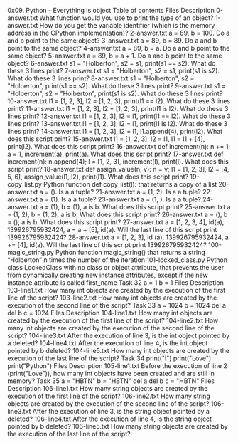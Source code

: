 0x09. Python - Everything is object
Table of contents
Files	Description
0-answer.txt	What function would you use to print the type of an object?
1-answer.txt	How do you get the variable identifier (which is the memory address in the CPython implementation)?
2-answer.txt	a = 89, b = 100. Do a and b point to the same object?
3-answer.txt	a = 89, b = 89. Do a and b point to the same object?
4-answer.txt	a = 89, b = a. Do a and b point to the same object?
5-answer.txt	a = 89, b = a + 1. Do a and b point to the same object?
6-answer.txt	s1 = "Holberton", s2 = s1, print(s1 == s2). What do these 3 lines print?
7-answer.txt	s1 = "Holberton", s2 = s1, print(s1 is s2). What do these 3 lines print?
8-answer.txt	s1 = "Holberton", s2 = "Holberton", print(s1 == s2). What do these 3 lines print?
9-answer.txt	s1 = "Holberton", s2 = "Holberton", print(s1 is s2). What do these 3 lines print?
10-answer.txt	l1 = [1, 2, 3], l2 = [1, 2, 3], print(l1 == l2). What do these 3 lines print?
11-answer.txt	l1 = [1, 2, 3], l2 = [1, 2, 3], print(l1 is l2). What do these 3 lines print?
12-answer.txt	l1 = [1, 2, 3], l2 = l1, print(l1 == l2). What do these 3 lines print?
13-answer.txt	l1 = [1, 2, 3], l2 = l1, print(l1 is l2). What do these 3 lines print?
14-answer.txt	l1 = [1, 2, 3], l2 = l1, l1.append(4), print(l2). What does this script print?
15-answer.txt	l1 = [1, 2, 3], l2 = l1, l1 = l1 + [4], print(l2). What does this script print?
16-answer.txt	def increment(n): n += 1; a = 1, increment(a), print(a). What does this script print?
17-answer.txt	def increment(n): n.append(4); l = [1, 2, 3], increment(l), print(l). What does this script print?
18-answer.txt	def assign_value(n, v): n = v; l1 = [1, 2, 3], l2 = [4, 5, 6], assign_value(l1, l2), print(l1). What does this script print?
19-copy_list.py	Python function def copy_list(l): that returns a copy of a list
20-answer.txt	a = (). Is a a tuple?
21-answer.txt	a = (1, 2). Is a a tuple?
22-answer.txt	a = (1). Is a a tuple?
23-answer.txt	a = (1, ). Is a a tuple?
24-answer.txt	a = (1), b = (1), a is b. What does this script print?
25-answer.txt	a = (1, 2), b = (1, 2), a is b. What does this script print?
26-answer.txt	a = (), b = (), a is b. What does this script print?
27-answer.txt	a = [1, 2, 3, 4], id(a), 139926795932424, a = a + [5], id(a). Will the last line of this script print 139926795932424?
28-answer.txt	a = [1, 2, 3], id (a), 139926795932424, a += [4], id(a). Will the last line of this script print 139926795932424?
100-magic_string.py	Python function magic_string() that returns a string “Holberton” n times the number of the iteration
101-locked_class.py	Python class LockedClass with no class or object attribute, that prevents the user from dynamically creating new instance attributes, except if the new instance attribute is called first_name
Task 32
a = 1
b = 1
Files	Description
103-line1.txt	How many int objects are created by the execution of the first line of the script?
103-line2.txt	How many int objects are created by the execution of the second line of the script?
Task 33
a = 1024
b = 1024
del a
del b
c = 1024
Files	Description
104-line1.txt	How many int objects are created by the execution of the first line of the script?
104-line2.txt	How many int objects are created by the execution of the second line of the script?
104-line3.txt	After the execution of line 3, is the int object pointed by a deleted?
104-line4.txt	After the execution of line 4, is the int object pointed by b deleted?
104-line5.txt	How many int objects are created by the execution of the last line of the script?
Task 34
print("I")
print("Love")
print("Python")
Files	Description
105-line1.txt	Before the execution of line 2 (print("Love")), how many int objects have been created and are still in memory?
Task 35
a = "HBTN"
b = "HBTN"
del a
del b
c = "HBTN"
Files	Description
106-line1.txt	How many string objects are created by the execution of the first line of the script?
106-line2.txt	How many string objects are created by the execution of the second line of the script?
106-line3.txt	After the execution of line 3, is the string object pointed by a deleted?
106-line4.txt	After the execution of line 4, is the string object pointed by b deleted?
106-line5.txt	How many string objects are created by the execution of the last line of the script?
